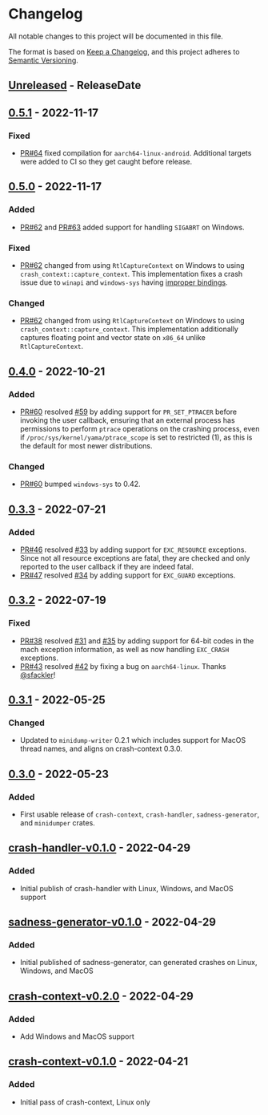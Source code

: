 <!-- markdownlint-disable blanks-around-headings blanks-around-lists no-duplicate-heading -->

# Changelog

All notable changes to this project will be documented in this file.

The format is based on [Keep a Changelog](https://keepachangelog.com/en/1.0.0/),
and this project adheres to [Semantic Versioning](https://semver.org/spec/v2.0.0.html).

<!-- next-header -->
## [Unreleased] - ReleaseDate
## [0.5.1] - 2022-11-17
### Fixed
- [PR#64](https://github.com/EmbarkStudios/crash-handling/pull/64) fixed compilation for `aarch64-linux-android`. Additional targets were added to CI so they get caught before release.

## [0.5.0] - 2022-11-17
### Added
- [PR#62](https://github.com/EmbarkStudios/crash-handling/pull/62) and [PR#63](https://github.com/EmbarkStudios/crash-handling/pull/63) added support for handling `SIGABRT` on Windows.

### Fixed
- [PR#62](https://github.com/EmbarkStudios/crash-handling/pull/62) changed from using `RtlCaptureContext` on Windows to using `crash_context::capture_context`. This implementation fixes a crash issue due to `winapi` and `windows-sys` having [improper bindings](https://github.com/microsoft/win32metadata/issues/1044).

### Changed
- [PR#62](https://github.com/EmbarkStudios/crash-handling/pull/62) changed from using `RtlCaptureContext` on Windows to using `crash_context::capture_context`. This implementation additionally captures floating point and vector state on `x86_64` unlike `RtlCaptureContext`.

## [0.4.0] - 2022-10-21
### Added
- [PR#60](https://github.com/EmbarkStudios/crash-handling/pull/60) resolved [#59](https://github.com/EmbarkStudios/crash-handling/issues/59) by adding support for `PR_SET_PTRACER` before invoking the user callback, ensuring that an external process has permissions to perform `ptrace` operations on the crashing process, even if `/proc/sys/kernel/yama/ptrace_scope` is set to restricted (1), as this is the default for most newer distributions.

### Changed
- [PR#60](https://github.com/EmbarkStudios/crash-handling/pull/60) bumped `windows-sys` to 0.42.

## [0.3.3] - 2022-07-21
### Added
- [PR#46](https://github.com/EmbarkStudios/crash-handling/pull/46) resolved [#33](https://github.com/EmbarkStudios/crash-handling/issues/33) by adding support for `EXC_RESOURCE` exceptions. Since not all resource exceptions are fatal, they are checked and only reported to the user callback if they are indeed fatal.
- [PR#47](https://github.com/EmbarkStudios/crash-handling/pull/47) resolved [#34](https://github.com/EmbarkStudios/crash-handling/issues/34) by adding support for `EXC_GUARD` exceptions.

## [0.3.2] - 2022-07-19
### Fixed
- [PR#38](https://github.com/EmbarkStudios/crash-handling/pull/38) resolved [#31](https://github.com/EmbarkStudios/crash-handling/issues/31) and [#35](https://github.com/EmbarkStudios/crash-handling/issues/35) by adding support for 64-bit codes in the mach exception information, as well as now handling `EXC_CRASH` exceptions.
- [PR#43](https://github.com/EmbarkStudios/crash-handling/pull/42) resolved [#42](https://github.com/EmbarkStudios/crash-handling/issues/42) by fixing a bug on `aarch64-linux`. Thanks [@sfackler](https://github.com/sfackler)!

## [0.3.1] - 2022-05-25
### Changed
- Updated to `minidump-writer` 0.2.1 which includes support for MacOS thread names, and aligns on crash-context 0.3.0.

## [0.3.0] - 2022-05-23
### Added
- First usable release of `crash-context`, `crash-handler`, `sadness-generator`, and `minidumper` crates.

## [crash-handler-v0.1.0] - 2022-04-29
### Added
- Initial publish of crash-handler with Linux, Windows, and MacOS support

## [sadness-generator-v0.1.0] - 2022-04-29
### Added
- Initial published of sadness-generator, can generated crashes on Linux, Windows, and MacOS

## [crash-context-v0.2.0] - 2022-04-29
### Added
- Add Windows and MacOS support

## [crash-context-v0.1.0] - 2022-04-21
### Added
- Initial pass of crash-context, Linux only

<!-- next-url -->
[Unreleased]: https://github.com/EmbarkStudios/crash-handling/compare/crash-handler-0.5.1...HEAD
[0.5.1]: https://github.com/EmbarkStudios/crash-handling/compare/crash-handler-0.5.0...crash-handler-0.5.1
[0.5.0]: https://github.com/EmbarkStudios/crash-handling/compare/crash-handler-0.4.0...crash-handler-0.5.0
[0.4.0]: https://github.com/EmbarkStudios/crash-handling/compare/crash-handler-0.3.3...crash-handler-0.4.0
[0.3.3]: https://github.com/EmbarkStudios/crash-handling/compare/crash-handler-0.3.2...crash-handler-0.3.3
[0.3.2]: https://github.com/EmbarkStudios/crash-handling/compare/0.3.1...crash-handler-0.3.2
[0.3.1]: https://github.com/EmbarkStudios/crash-handling/compare/0.3.1...0.3.1
[0.3.0]: https://github.com/EmbarkStudios/crash-handling/compare/crash-handler-v0.1.0...0.3.0
[crash-handler-v0.1.0]: https://github.com/EmbarkStudios/crash-handling/releases/tag/crash-handler-v0.1.0
[sadness-generator-v0.1.0]: https://github.com/EmbarkStudios/crash-handling/releases/tag/sadness-generator-v0.1.0
[crash-context-v0.2.0]: https://github.com/EmbarkStudios/crash-handling/releases/tag/crash-context-v0.2.0
[crash-context-v0.1.0]: https://github.com/EmbarkStudios/crash-handling/releases/tag/crash-context-v0.1.0
